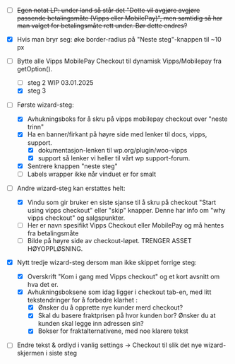 - [ ] ~~Egen notat LP: under land så står det "Dette vil avgjøre avgjøre passende betalingsmåte (Vipps eller MobilePay)", men samtidig så har man valget for betalingsmåte rett under. Bør dette endres?~~

- [x] Hvis man bryr seg: øke border-radius på "Neste steg"-knappen til ~10 px 

- [ ] Bytte alle Vipps MobilePay Checkout til dynamisk Vipps/Mobilepay fra getOption(). 
    - [ ] steg 2 WIP 03.01.2025
    - [x] steg 3 

- [ ] Første wizard-steg:
    - [x] Avhukningsboks for å skru på vipps mobilepay checkout over "neste trinn"
    - [x] Ha en banner/firkant på høyre side med lenker til docs, vipps, support.
        - [x] dokumentasjon-lenken til wp.org/plugin/woo-vipps
        - [x] support så lenker vi heller til vårt wp support-forum. 
    - [x] Sentrere knappen "neste steg"
    - [ ] Labels wrapper ikke når vinduet er for smalt

- [ ] Andre wizard-steg kan erstattes helt:
    - [x] Vindu som gir bruker en siste sjanse til å skru på checkout "Start using vipps checkout" eller "skip" knapper. Denne har info om "why vipps checkout" og salgspunkter.
    - [ ] Her er navn spesifikt Vipps Checkout eller MobilePay og må hentes fra betalingsmåte
    - [ ] Bilde på høyre side av checkout-løpet. TRENGER ASSET HØYOPPLØSNING.

- [x] Nytt tredje wizard-steg dersom man ikke skippet forrige steg:
    - [x] Overskrift "Kom i gang med Vipps checkout" og et kort avsnitt om hva det er.
    - [x] Avhukningsboksene som idag ligger i checkout tab-en, med litt tekstendringer for å forbedre klarhet :
        - [x] Ønsker du å opprette nye kunder merd checkout? 
        - [x] Skal du basere fraktprisen på hvor kunden bor?
        Ønsker du at kunden skal legge inn adressen sin?
        - [x] Bokser for fraktalternativene, med noe klarere tekst

- [ ] Endre tekst & ordlyd i vanlig settings -> Checkout til slik det nye wizard-skjermen i siste steg